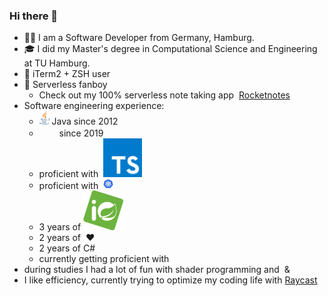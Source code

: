 ### Hi there 👋
- 👨‍💻 I am a Software Developer from Germany, Hamburg.
- 🎓 I did my Master's degree in Computational Science and Engineering at TU Hamburg.
- 🚀 iTerm2 + ZSH user
- 🦾 Serverless fanboy
  - Check out my 100% serverless note taking app <img src="https://www.takeniftynotes.net/assets/128x128.png" alt="" width="24"/> [Rocketnotes](https://www.takeniftynotes.net)
- Software engineering experience:
  - <img src="https://raw.githubusercontent.com/gilbarbara/logos/master/logos/java.svg" alt="" width="16"/> Java since 2012
  - <img src="https://raw.githubusercontent.com/gilbarbara/logos/master/logos/aws.svg" alt="" width="28" height="16"/> since 2019
  - proficient with <img src="https://raw.githubusercontent.com/gilbarbara/logos/master/logos/angular.svg" alt="" width="56"/> <img src="https://raw.githubusercontent.com/gilbarbara/logos/master/logos/typescript.svg" alt="" width="62"/> <img src="https://raw.githubusercontent.com/gilbarbara/logos/master/logos/javascript.svg" alt="" width="16"/>
  - proficient with <img src="https://raw.githubusercontent.com/gilbarbara/logos/master/logos/docker.svg" alt="" width="60"/> <img src="https://raw.githubusercontent.com/gilbarbara/logos/master/logos/kubernetes.svg" alt="" width="16"/>
  - 3 years of <img src="https://raw.githubusercontent.com/gilbarbara/logos/master/logos/spring.svg" alt="" width="64"/>
  - 2 years of <img src="https://raw.githubusercontent.com/gilbarbara/logos/master/logos/kotlin.svg" alt="" width="56"/> ❤️
  - 2 years of C#
  - currently getting proficient with <img src="https://raw.githubusercontent.com/gilbarbara/logos/master/logos/vue.svg" alt="" width="16"/> <img src="https://raw.githubusercontent.com/gilbarbara/logos/master/logos/go.svg" alt="" width="38"/>  <img src="https://raw.githubusercontent.com/gilbarbara/logos/master/logos/python.svg" alt="" width="14"/>
 - during studies I had a lot of fun with shader programming and <img src="https://raw.githubusercontent.com/gilbarbara/logos/master/logos/opengl.svg" alt="" width="38"/> & <img src="https://raw.githubusercontent.com/gilbarbara/logos/master/logos/vulkan.svg" alt="" width="48"/>
 - I like efficiency, currently trying to optimize my coding life with [Raycast](https://github.com/raycast)
<!--
**fynnfluegge/fynnfluegge** is a ✨ _special_ ✨ repository because its `README.md` (this file) appears on your GitHub profile.

Here are some ideas to get you started:

- 🔭 I’m currently working on ...
- 🌱 I’m currently learning ...
- 👯 I’m looking to collaborate on ...
- 🤔 I’m looking for help with ...
- 💬 Ask me about ...
- 📫 How to reach me: ...
- 😄 Pronouns: ...
- ⚡ Fun fact: ...
-->
